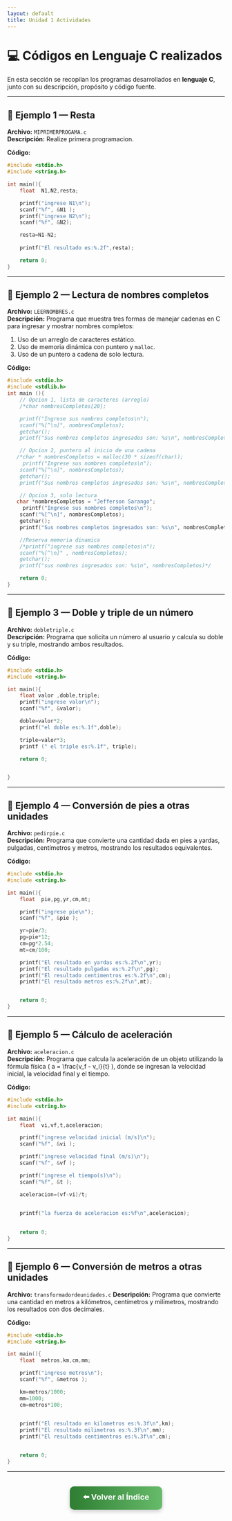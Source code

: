 ```yaml
---
layout: default
title: Unidad 1 Actividades
---
```


# 💻 Códigos en Lenguaje C realizados

En esta sección se recopilan los programas desarrollados en **lenguaje C**, junto con su descripción, propósito y código fuente.

---

## 🔹 Ejemplo 1 — Resta

**Archivo:** `MIPRIMERPROGAMA.c`  
**Descripción:** Realize primera programacion.

**Código:**
```c
#include <stdio.h>
#include <string.h>

int main(){
    float  N1,N2,resta;

    printf("ingrese N1\n");
    scanf("%f", &N1 );
    printf("ingrese N2\n");
    scanf("%f", &N2);

    resta=N1-N2;
    
    printf("El resultado es:%.2f",resta);

    return 0;
}

```

---

## 🔹 Ejemplo 2 — Lectura de nombres completos

**Archivo:** `LEERNOMBRES.c`  
**Descripción:** Programa que muestra tres formas de manejar cadenas en C para ingresar y mostrar nombres completos:  
1. Uso de un arreglo de caracteres estático.  
2. Uso de memoria dinámica con puntero y `malloc`.  
3. Uso de un puntero a cadena de solo lectura.

**Código:**
```c
#include <stdio.h>
#include <stdlib.h>
int main (){
    // Opcion 1, lista de caracteres (arreglo)
    /*char nombresCompletos[20];

    printf("Ingrese sus nombres completos\n");
    scanf("%[^\n]", nombresCompletos);
    getchar();
    printf("Sus nombres completos ingresados son: %s\n", nombresCompletos);*/

    // Opcion 2, puntero al inicio de una cadena 
   /*char * nombresCompletos = malloc(30 * sizeof(char));
     printf("Ingrese sus nombres completos\n");
    scanf("%[^\n]", nombresCompletos);
    getchar();
    printf("Sus nombres completos ingresados son: %s\n", nombresCompletos);*/

    // Opcion 3, solo lectura 
   char *nombresCompletos = "Jefferson Sarango";
     printf("Ingrese sus nombres completos\n");
    scanf("%[^\n]", nombresCompletos);
    getchar();
    printf("Sus nombres completos ingresados son: %s\n", nombresCompletos);

    //Reserva memoria dinamica 
    /*printf("ingrese sus nombres completos\n");
    scanf("%[^\n]" , nombresCompletos);
    getchar();
    printf("sus nombres ingresados son: %s\n", nombresCompletos)*/

    return 0;
}
```

---

## 🔹 Ejemplo 3 — Doble y triple de un número

**Archivo:** `dobletriple.c`  
**Descripción:** Programa que solicita un número al usuario y calcula su doble y su triple, mostrando ambos resultados.

**Código:**
```c
#include <stdio.h>
#include <string.h>

int main(){
    float valor ,doble,triple;
    printf("ingrese valor\n");
    scanf("%f", &valor);

    doble=valor*2;
    printf("el doble es:%.1f",doble);

    triple=valor*3;
    printf (" el triple es:%.1f", triple);

    return 0;


}
```

---

## 🔹 Ejemplo 4 — Conversión de pies a otras unidades

**Archivo:** `pedirpie.c`  
**Descripción:** Programa que convierte una cantidad dada en pies a yardas, pulgadas, centímetros y metros, mostrando los resultados equivalentes.

**Código:**
```c
#include <stdio.h>
#include <string.h>

int main(){
    float  pie,pg,yr,cm,mt;

    printf("ingrese pie\n");
    scanf("%f", &pie );

    yr=pie/3;
    pg=pie*12;
    cm=pg*2.54;
    mt=cm/100;

    printf("El resultado en yardas es:%.2f\n",yr);
    printf("El resultado pulgadas es:%.2f\n",pg);
    printf("El resultado centimentros es:%.2f\n",cm);
    printf("El resultado metros es:%.2f\n",mt);


    return 0;
}
```

---

## 🔹 Ejemplo 5 — Cálculo de aceleración

**Archivo:** `aceleracion.c`  
**Descripción:** Programa que calcula la aceleración de un objeto utilizando la fórmula física \( a = \frac{v_f - v_i}{t} \), donde se ingresan la velocidad inicial, la velocidad final y el tiempo.

**Código:**
```c
#include <stdio.h>
#include <string.h>

int main(){
    float  vi,vf,t,aceleracion;

    printf("ingrese velocidad inicial (m/s)\n");
    scanf("%f", &vi );

    printf("ingrese velocidad final (m/s)\n");
    scanf("%f", &vf );

    printf("ingrese el tiempo(s)\n");
    scanf("%f", &t );

    aceleracion=(vf-vi)/t;
    

    printf("la fuerza de aceleracion es:%f\n",aceleracion);
    

    return 0;
}
```

---

## 🔹 Ejemplo 6 — Conversión de metros a otras unidades

**Archivo:** `transformadordeunidades.c`
**Descripción:** Programa que convierte una cantidad en metros a kilómetros, centímetros y milímetros, mostrando los resultados con dos decimales.

**Código:**
```c
#include <stdio.h>
#include <string.h>

int main(){
    float  metros,km,cm,mm;

    printf("ingrese metros\n");
    scanf("%f", &metros );

    km=metros/1000;
    mm=1000;
    cm=metros*100;
    

    printf("El resultado en kilometros es:%.3f\n",km);
    printf("El resultado milimetros es:%.3f\n",mm);
    printf("El resultado centimentros es:%.3f\n",cm);


    return 0;
}
```
---

<div align="center">

<a href="../Unidad1" style="
    background: linear-gradient(90deg, #2E7D32, #66BB6A);
    color: white;
    padding: 12px 30px;
    text-decoration: none;
    font-size: 18px;
    font-weight: bold;
    border-radius: 10px;
    box-shadow: 0 4px 10px rgba(0,0,0,0.2);
    display: inline-block;
    margin-top: 20px;
">
⬅️ Volver al Índice
</a>

</div>
